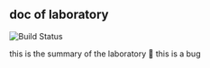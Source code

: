 ## doc of laboratory
![Build Status](https://img.shields.io/badge/build-passing-brightgreen)

this is the summary of the laboratory
:bug: this is a bug
